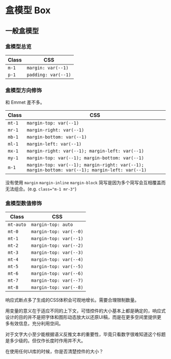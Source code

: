 # 盒模型 Box

## 一般盒模型

### 盒模型总览

| Class | CSS                 |
| ----- | ------------------- |
| `m-1` | `margin: var(--1)`  |
| `p-1` | `padding: var(--1)` |

### 盒模型方向修饰

和 Emmet 差不多。

| Class  | CSS                                            |
| ------ | ---------------------------------------------- |
| `mt-1` | `margin-top: var(--1)`                         |
| `mr-1` | `margin-right: var(--1)`                       |
| `mb-1` | `margin-bottom: var(--1)`                      |
| `ml-1` | `margin-left: var(--1)`                        |
| `mx-1` | `margin-right: var(--1); margin-left: var(--1)` |
| `my-1` | `margin-top: var(--1); margin-bottom: var(--1)` |
| `m-1` | `margin-top: var(--1); margin-right: var(--1); margin-bottom: var(--1); margin-left: var(--1)`                         |

没有使用 `margin` `margin-inline` `margin-block` 简写是因为多个简写会互相覆盖而无法组合。(e.g. `class="m-1 mr-3"`)

### 盒模型数值修饰

| Class     | CSS                    |
| --------- | ---------------------- |
| `mt-auto` | `margin-top: auto`     |
| `mt-0`    | `margin-top: var(--0)` |
| `mt-1`    | `margin-top: var(--1)` |
| `mt-2`    | `margin-top: var(--2)` |
| `mt-3`    | `margin-top: var(--3)` |
| `mt-4`    | `margin-top: var(--4)` |
| `mt-5`    | `margin-top: var(--5)` |
| `mt-6`    | `margin-top: var(--6)` |
| `mt-7`    | `margin-top: var(--7)` |
| `mt-8`    | `margin-top: var(--8)` |

响应式断点多了生成的CSS体积会可观地增长。需要合理限制数量。

用变量的意义在于适应不同的上下文，可惜控件的大小基本上都是确定的，响应式设计的目的并不是把字体和图形动态放大以还原UI稿，而是在更多空间里提供更多有效信息，充分利用空间。

对于文字大小至少能根据语义反推文本的重要性，毕竟只看数字很难知道这个标题是多少级的。但仅作长度时作用并不大。

在使用任何UI库的时候，你是否清楚控件的大小？
